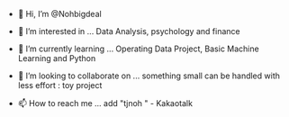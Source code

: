 - 👋 Hi, I’m @Nohbigdeal


- 👀 I’m interested in ...
Data Analysis, psychology and finance

- 🌱 I’m currently learning ...
Operating Data Project, Basic Machine Learning and Python

- 💞️ I’m looking to collaborate on ...
something small can be handled with less effort : toy project


- 📫 How to reach me ...
add "tjnoh " - Kakaotalk

<!---
Nohbigdeal/Nohbigdeal is a ✨ special ✨ repository because its `README.md` (this file) appears on your GitHub profile.
You can click the Preview link to take a look at your changes.
--->
